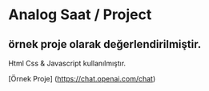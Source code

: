# Analog Saat / Project

## örnek proje olarak değerlendirilmiştir.

Html Css & Javascript kullanılmıştır.

[Örnek Proje] (https://chat.openai.com/chat)
